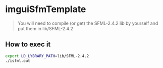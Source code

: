 # imguiSfmTemplate #

> You will need to compile (or get) the SFML-2.4.2 lib by yourself and put them in lib/SFML-2.4.2

## How to exec it ##

```sh
export LD_LYBRARY_PATH=lib/SFML-2.4.2
./isfml.out
```
